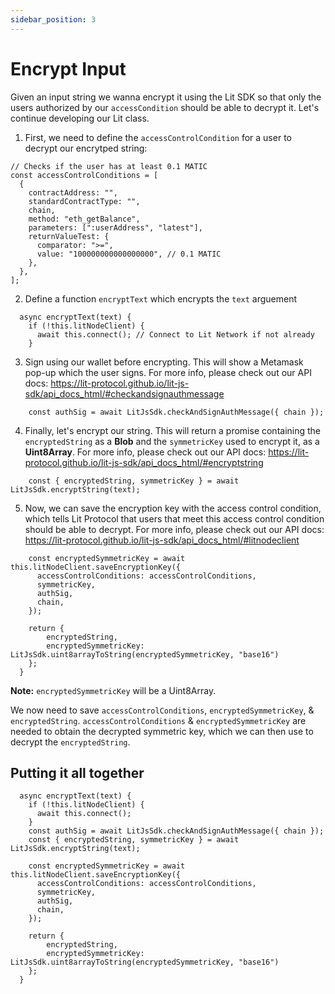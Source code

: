 ```yaml
---
sidebar_position: 3
---
```


# Encrypt Input

Given an input string we wanna encrypt it using the Lit SDK so that only the users authorized by our `accessCondition` should be able to decrypt it. Let's continue developing our Lit class.

1. First, we need to define the `accessControlCondition` for a user to decrypt our encrytped string:
```
// Checks if the user has at least 0.1 MATIC
const accessControlConditions = [
  {
    contractAddress: "",
    standardContractType: "",
    chain,
    method: "eth_getBalance",
    parameters: [":userAddress", "latest"],
    returnValueTest: {
      comparator: ">=",
      value: "100000000000000000", // 0.1 MATIC
    },
  },
];
```

2. Define a function `encryptText` which encrypts the `text` arguement
```
  async encryptText(text) {
    if (!this.litNodeClient) {
      await this.connect(); // Connect to Lit Network if not already
    }
```

3. Sign using our wallet before encrypting. This will show a Metamask pop-up which the user signs. For more info, please check out our API docs: https://lit-protocol.github.io/lit-js-sdk/api_docs_html/#checkandsignauthmessage
```
    const authSig = await LitJsSdk.checkAndSignAuthMessage({ chain });
```

4. Finally, let's encrypt our string. This will return a promise containing the `encryptedString` as a **Blob** and the `symmetricKey` used to encrypt it, as a **Uint8Array**. For more info, please check out our API docs: https://lit-protocol.github.io/lit-js-sdk/api_docs_html/#encryptstring
```
    const { encryptedString, symmetricKey } = await LitJsSdk.encryptString(text);
```

5. Now, we can save the encryption key with the access control condition, which tells Lit Protocol that users that meet this access control condition should be able to decrypt. For more info, please check out our API docs: https://lit-protocol.github.io/lit-js-sdk/api_docs_html/#litnodeclient
```
    const encryptedSymmetricKey = await this.litNodeClient.saveEncryptionKey({
      accessControlConditions: accessControlConditions,
      symmetricKey,
      authSig,
      chain,
    });

    return {
        encryptedString,
        encryptedSymmetricKey: LitJsSdk.uint8arrayToString(encryptedSymmetricKey, "base16")
    };
  }
```

**Note:** `encryptedSymmetricKey` will be a Uint8Array.

We now need to save `accessControlConditions`, `encryptedSymmetricKey`, & `encryptedString`. `accessControlConditions` & `encryptedSymmetricKey` are needed to obtain the decrypted symmetric key, which we can then use to decrypt the `encryptedString`.

## Putting it all together

```
  async encryptText(text) {
    if (!this.litNodeClient) {
      await this.connect();
    }
    const authSig = await LitJsSdk.checkAndSignAuthMessage({ chain });
    const { encryptedString, symmetricKey } = await LitJsSdk.encryptString(text);

    const encryptedSymmetricKey = await this.litNodeClient.saveEncryptionKey({
      accessControlConditions: accessControlConditions,
      symmetricKey,
      authSig,
      chain,
    });

    return {
        encryptedString,
        encryptedSymmetricKey: LitJsSdk.uint8arrayToString(encryptedSymmetricKey, "base16")
    };
  }
```